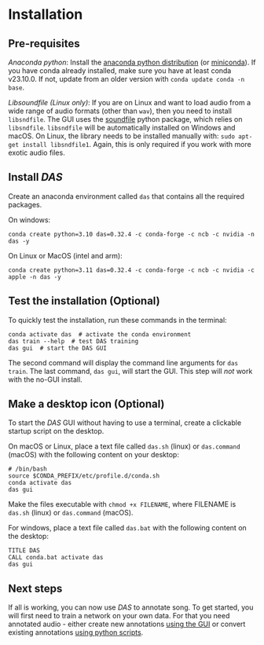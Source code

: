 # Installation

## Pre-requisites

_Anaconda python_: Install the [anaconda python distribution](https://docs.anaconda.com/anaconda/install/) (or [miniconda](https://docs.conda.io/en/latest/miniconda.html)). If you have conda already installed, make sure you have at least conda v23.10.0. If not, update from an older version with `conda update conda -n base`.

_Libsoundfile (Linux only)_: If you are on Linux and want to load audio from a wide range of audio formats (other than `wav`), then you need to install `libsndfile`. The GUI uses the [soundfile](http://pysoundfile.readthedocs.io/) python package, which relies on `libsndfile`. `libsndfile` will be automatically installed on Windows and macOS. On Linux, the library needs to be installed manually with: `sudo apt-get install libsndfile1`. Again, this is only required if you work with more exotic audio files.

## Install _DAS_
Create an anaconda environment called `das` that contains all the required packages.

On windows:
```shell
conda create python=3.10 das=0.32.4 -c conda-forge -c ncb -c nvidia -n das -y
```

On Linux or MacOS (intel and arm):
```shell
conda create python=3.11 das=0.32.4 -c conda-forge -c ncb -c nvidia -c apple -n das -y
```


## Test the installation (Optional)
To quickly test the installation, run these  commands in the terminal:
```shell
conda activate das  # activate the conda environment
das train --help  # test DAS training
das gui  # start the DAS GUI
```
The second command will display the command line arguments for `das train`. The last command, `das gui`, will start the GUI. This step will *not* work with the no-GUI install.

## Make a desktop icon (Optional)
To start the _DAS_ GUI without having to use a terminal, create a clickable startup script on the desktop.

On macOS or Linux, place a text file called `das.sh` (linux) or `das.command` (macOS) with the following content on your desktop:
```shell
# /bin/bash
source $CONDA_PREFIX/etc/profile.d/conda.sh
conda activate das
das gui
```
Make the files executable with `chmod +x FILENAME`, where FILENAME is `das.sh` (linux) or `das.command` (macOS).

For windows, place a text file called `das.bat` with the following content on the desktop:
```shell
TITLE DAS
CALL conda.bat activate das
das gui
```

## Next steps
If all is working, you can now use _DAS_ to annotate song. To get started, you will first need to train a network on your own data. For that you need annotated audio - either create new annotations [using the GUI](/tutorials_gui/tutorials_gui) or convert existing annotations [using python scripts](/tutorials/tutorials).

